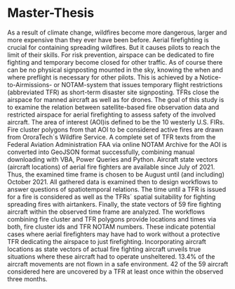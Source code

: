 # Master-Thesis

As a result of climate change, wildfires become more dangerous, larger and more expensive than they ever have been before. Aerial firefighting is crucial for containing spreading wildfires. But it causes pilots to reach the limit of their skills. For risk prevention, airspace can be dedicated to fire fighting and temporary become closed for other traffic. As of course there can be no physical signposting mounted in the sky, knowing the when and where preflight is necessary for other pilots. This is achieved by a Notice-to-Airmissions- or NOTAM-system that issues temporary flight restrictions (abbreviated TFR) as short-term disaster site signposting. TFRs close the airspace for manned aircraft as well as for drones.
The goal of this study is to examine the relation between satellite-based fire observation data and restricted airspace for aerial firefighting to assess safety of the involved aircraft. The area of interest (AOI)is defined to be the 10 westerly U.S. FIRs. Fire cluster polygons from that AOI to be considered active fires are drawn from OroraTech´s Wildfire Service. A complete set of TFR texts from the Federal Aviation Administration FAA via online NOTAM Archive for the AOI is converted into GeoJSON format successfully, combining manual downloading with VBA, Power Queries and Python. Aircraft state vectors (aircraft locations) of aerial fire fighters are available since July of 2021. Thus, the examined time frame is chosen to be August until (and including) October 2021.
All gathered data is examined then to design workflows to answer questions of spatiotemporal relations. The time until a TFR is issued for a fire is considered as well as the TFRs´ spatial suitability for fighting spreading fires with airtankers. Finally, the state vectors of 59 fire fighting aircraft within the observed time frame are analyzed.
The workflows combining fire cluster and TFR polygons provide locations and times via both, fire cluster ids and TFR NOTAM numbers. These indicate potential cases where aerial firefighters may have had to work without a protective TFR dedicating the airspace to just firefighting. Incorporating aircraft locations as state vectors of actual fire fighting aircraft unveils true situations where these aircraft had to operate unsheltered. 13.4% of the aircraft movements are not flown in a safe environment. 42 of the 59 aircraft considered here are uncovered by a TFR at least once within the observed three months.
